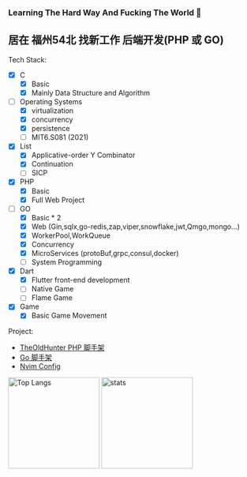 ### Learning The Hard Way And Fucking The World 👋

## 居在 福州54北 找新工作 后端开发(PHP 或 GO)

Tech Stack:
- [x] C
  - [x] Basic
  - [x] Mainly Data Structure and Algorithm
- [ ] Operating Systems
  - [x] virtualization
  - [x] concurrency
  - [x] persistence
  - [ ] MIT6.S081 (2021)
- [x] List
  - [x] Applicative-order Y Combinator
  - [x] Continuation
  - [ ] SICP
- [x] PHP
  - [x] Basic
  - [x] Full Web Project
- [ ] GO
  - [x] Basic * 2
  - [x] Web (Gin,sqlx,go-redis,zap,viper,snowflake,jwt,Qmgo,mongo...)
  - [x] WorkerPool,WorkQueue
  - [x] Concurrency
  - [x] MicroServices (protoBuf,grpc,consul,docker)
  - [ ] System Programming
- [x] Dart
  - [x] Flutter front-end development
  - [ ] Native Game
  - [ ] Flame Game
- [x] Game
  - [x] Basic Game Movement
     
Project:
  - [TheOldHunter PHP 脚手架](https://github.com/paranoidxc/TheOldHunter)
  - [Go 脚手架](https://github.com/paranoidxc/go-web-init)
  - [Nvim Config](https://github.com/paranoidxc/nvim-config)


<img src="https://github-readme-stats.vercel.app/api/top-langs/?username=paranoidxc&layout=compact&langs_count=8&role=OWNER,COLLABORATOR" alt="Top Langs" height="185px"/> <img src="https://github-readme-stats.vercel.app/api?username=paranoidxc&count_private=true&show_icons=true&include_all_commits=true&role=OWNER,ORGANIZATION_MEMBER,COLLABORATOR" alt="stats" height="185px">

<!--
**paranoidxc/paranoidxc** is a ✨ _special_ ✨ repository because its `README.md` (this file) appears on your GitHub profile.

Here are some ideas to get you started:

- 🔭 I’m currently working on ...
- 🌱 I’m currently learning ...
- 👯 I’m looking to collaborate on ...
- 🤔 I’m looking for help with ...
- 💬 Ask me about ...
- 📫 How to reach me: ...
- 😄 Pronouns: ...
- ⚡ Fun fact: ...
-->
